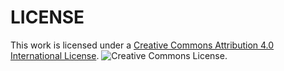 # LICENSE
This work is licensed under a [Creative Commons Attribution 4.0 International License](http://creativecommons.org/licenses/by/4.0/).
![Creative Commons License](https://i.creativecommons.org/l/by/4.0/88x31.png).
